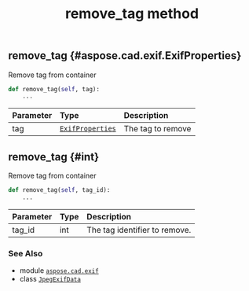 ﻿---
title: remove_tag method
second_title: Aspose.CAD for Python via .NET API References
description: 
type: docs
weight: 20
url: /python-net/aspose.cad.exif/jpegexifdata/remove_tag/
is_root: false
---

## remove_tag {#aspose.cad.exif.ExifProperties}

Remove tag from container



```python
def remove_tag(self, tag):
    ...
```


| Parameter | Type | Description |
| :- | :- | :- |
| tag | [`ExifProperties`](/cad/python-net/aspose.cad.exif/exifproperties) | The tag to remove |


## remove_tag {#int}

Remove tag from container



```python
def remove_tag(self, tag_id):
    ...
```


| Parameter | Type | Description |
| :- | :- | :- |
| tag_id | int | The tag identifier to remove. |



### See Also
* module [`aspose.cad.exif`](../../)
* class [`JpegExifData`](/cad/python-net/aspose.cad.exif/jpegexifdata)
